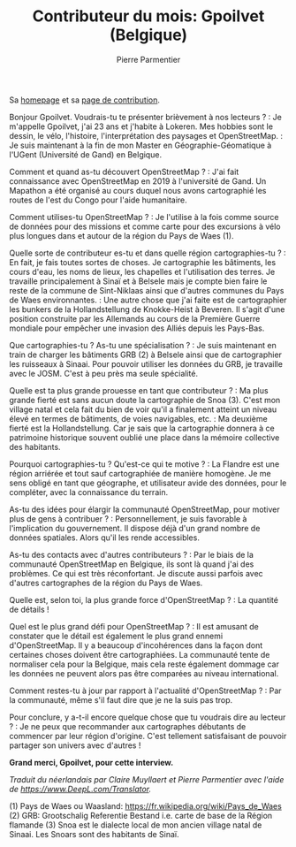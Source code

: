 ﻿---
title: "Contributeur du mois: Gpoilvet (Belgique)"
categories: ["motm"]
author: Pierre Parmentier
---

Sa [homepage](https://www.openstreetmap.org/user/Gpoilvet) et sa [page de contribution](https://hdyc.neis-one.org/?Gpoilvet).

Bonjour Gpoilvet. Voudrais-tu te présenter brièvement à nos lecteurs ?
: Je m'appelle Gpoilvet, j'ai 23 ans et j'habite à Lokeren. Mes hobbies sont le dessin, le vélo, l'histoire, l'interprétation des paysages et OpenStreetMap.
: Je suis maintenant à la fin de mon Master en Géographie-Géomatique à l'UGent (Université de Gand) en Belgique.

<!--more-->

Comment et quand as-tu découvert OpenStreetMap ?
: J'ai fait connaissance avec OpenStreetMap en 2019 à l'université de Gand. Un Mapathon a été organisé au cours duquel nous avons cartographié les routes de l'est du Congo pour l'aide humanitaire.

Comment utilises-tu OpenStreetMap ?
: Je l'utilise à la fois comme source de données pour des missions et comme carte pour des excursions à vélo plus longues dans et autour de la région du Pays de Waes (1).

Quelle sorte de contributeur es-tu et dans quelle région cartographies-tu ?
: En fait, je fais toutes sortes de choses. Je cartographie les bâtiments, les cours d'eau, les noms de lieux, les chapelles et l'utilisation des terres. Je travaille principalement à Sinaï et à Belsele mais je compte bien faire le reste de la commune de Sint-Niklaas ainsi que d'autres communes du Pays de Waes environnantes.
: Une autre chose que j'ai faite est de cartographier les bunkers de la Hollandstellung de Knokke-Heist à Beveren. Il s'agit d'une position construite par les Allemands au cours de la Première Guerre mondiale pour empêcher une invasion des Alliés depuis les Pays-Bas.

Que cartographies-tu ? As-tu une spécialisation ?
: Je suis maintenant en train de charger les bâtiments GRB (2) à Belsele ainsi que de cartographier les ruisseaux à Sinaai. Pour pouvoir utiliser les données du GRB, je travaille avec le JOSM. C'est à peu près ma seule spécialité.

Quelle est ta plus grande prouesse en tant que contributeur ?
: Ma plus grande fierté est sans aucun doute la cartographie de Snoa (3). C'est mon village natal et cela fait du bien de voir qu'il a finalement atteint un niveau élevé en termes de bâtiments, de voies navigables, etc.
: Ma deuxième fierté est la Hollandstellung. Car je sais que la cartographie donnera à ce patrimoine historique souvent oublié une place dans la mémoire collective des habitants.

Pourquoi cartographies-tu ? Qu'est-ce qui te motive ?
: La Flandre est une région arriérée et tout sauf cartographiée de manière homogène. Je me sens obligé en tant que géographe, et utilisateur avide des données, pour le compléter, avec la connaissance du terrain.

As-tu des idées pour élargir la communauté OpenStreetMap, pour motiver plus de gens à contribuer ?
: Personnellement, je suis favorable à l'implication du gouvernement. Il dispose déjà d'un grand nombre de données spatiales. Alors qu'il les rende accessibles.

As-tu des contacts avec d'autres contributeurs ?
: Par le biais de la communauté OpenStreetMap en Belgique, ils sont là quand j'ai des problèmes. Ce qui est très réconfortant. Je discute aussi parfois avec d'autres cartographes de la région du Pays de Waes.

Quelle est, selon toi, la plus grande force d'OpenStreetMap ?
: La quantité de détails !

Quel est le plus grand défi pour OpenStreetMap ?
: Il est amusant de constater que le détail est également le plus grand ennemi d'OpenStreetMap. Il y a beaucoup d'incohérences dans la façon dont certaines choses doivent être cartographiées. La communauté tente de normaliser cela pour la Belgique, mais cela reste également dommage car les données ne peuvent alors pas être comparées au niveau international.

Comment restes-tu à jour par rapport à l'actualité d'OpenStreetMap ?
: Par la communauté, même s'il faut dire que je ne la suis pas trop.

Pour conclure, y a-t-il encore quelque chose que tu voudrais dire au lecteur ?
: Je ne peux que recommander aux cartographes débutants de commencer par leur région d'origine. C'est tellement satisfaisant de pouvoir partager son univers avec d'autres !

**Grand merci, Gpoilvet, pour cette interview.**

*Traduit du néerlandais par Claire Muyllaert et Pierre Parmentier avec l'aide de <https://www.DeepL.com/Translator>.*

(1) Pays de Waes ou Waasland: <https://fr.wikipedia.org/wiki/Pays_de_Waes>
(2) GRB: Grootschalig Referentie Bestand i.e. carte de base de la Région flamande
(3) Snoa est le dialecte local de mon ancien village natal de Sinaai. Les Snoars sont des habitants de Sinaï.

